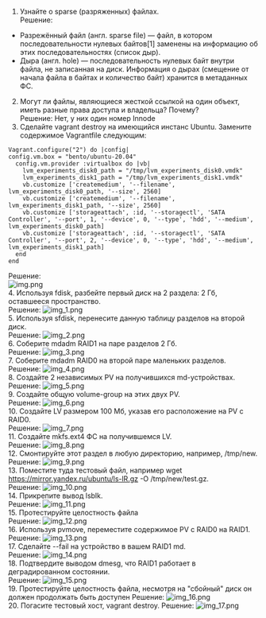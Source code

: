 1. Узнайте о sparse (разряженных) файлах.  
Решение:
* Разрежённый файл (англ. sparse file) — файл, в котором последовательности нулевых байтов[1] заменены на информацию об этих последовательностях (список дыр).  
* Дыра (англ. hole) — последовательность нулевых байт внутри файла, не записанная на диск. Информация о дырах (смещение от начала файла в байтах и количество байт) хранится в метаданных ФС. 
2. Могут ли файлы, являющиеся жесткой ссылкой на один объект, иметь разные права доступа и владельца? Почему?  
Решение: Нет, у них один номер Innode
3. Сделайте vagrant destroy на имеющийся инстанс Ubuntu. Замените содержимое Vagrantfile следующим:
```
Vagrant.configure("2") do |config|  
config.vm.box = "bento/ubuntu-20.04"  
  config.vm.provider :virtualbox do |vb|  
    lvm_experiments_disk0_path = "/tmp/lvm_experiments_disk0.vmdk"  
    lvm_experiments_disk1_path = "/tmp/lvm_experiments_disk1.vmdk"  
    vb.customize ['createmedium', '--filename', lvm_experiments_disk0_path, '--size', 2560]  
    vb.customize ['createmedium', '--filename', lvm_experiments_disk1_path, '--size', 2560]  
    vb.customize ['storageattach', :id, '--storagectl', 'SATA Controller', '--port', 1, '--device', 0, '--type', 'hdd', '--medium', lvm_experiments_disk0_path]  
    vb.customize ['storageattach', :id, '--storagectl', 'SATA Controller', '--port', 2, '--device', 0, '--type', 'hdd', '--medium', lvm_experiments_disk1_path]  
  end  
end
```  
Решение:  
![img.png](img/img.png)  
4. Используя fdisk, разбейте первый диск на 2 раздела: 2 Гб, оставшееся пространство.  
Решение: ![img_1.png](img/img_1.png)  
5. Используя sfdisk, перенесите данную таблицу разделов на второй диск.  
Решение: ![img_2.png](img/img_2.png)  
6. Соберите mdadm RAID1 на паре разделов 2 Гб.  
Решение: ![img_3.png](img/img_3.png)  
7. Соберите mdadm RAID0 на второй паре маленьких разделов.  
Решение: ![img_4.png](img/img_4.png)  
8. Создайте 2 независимых PV на получившихся md-устройствах.  
Решение: ![img_5.png](img/img_5.png)  
9. Создайте общую volume-group на этих двух PV.  
Решение: ![img_6.png](img/img_6.png)  
10. Создайте LV размером 100 Мб, указав его расположение на PV с RAID0.  
Решение: ![img_7.png](img/img_7.png)  
11. Создайте mkfs.ext4 ФС на получившемся LV.  
Решение: ![img_8.png](img/img_8.png)  
12. Смонтируйте этот раздел в любую директорию, например, /tmp/new.  
Решение: ![img_9.png](img/img_9.png)  
13. Поместите туда тестовый файл, например wget https://mirror.yandex.ru/ubuntu/ls-lR.gz -O /tmp/new/test.gz.  
Решение: ![img_10.png](img/img_10.png)  
14. Прикрепите вывод lsblk.  
Решение: ![img_11.png](img/img_11.png)  
15. Протестируйте целостность файла  
Решение: ![img_12.png](img/img_12.png)  
16. Используя pvmove, переместите содержимое PV с RAID0 на RAID1.  
Решение: ![img_13.png](img/img_13.png)  
17. Сделайте --fail на устройство в вашем RAID1 md.  
Решение: ![img_14.png](img/img_14.png)  
18. Подтвердите выводом dmesg, что RAID1 работает в деградированном состоянии.  
Решение: ![img_15.png](img/img_15.png)  
19. Протестируйте целостность файла, несмотря на "сбойный" диск он должен продолжать быть доступен
Решение: ![img_16.png](img/img_16.png)  
20. Погасите тестовый хост, vagrant destroy.
Решение: ![img_17.png](img/img_17.png)